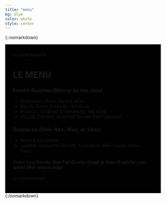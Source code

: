 ```yaml
---
title: "menu"
bg: blue
color: white
style: center
---
```


{::nomarkdown}
<div style='background-image: url("img/menu/background.jpg");'>
<div style='padding: 5%; text-align: left; display: inline-block; background: black;'>
{:/nomarkdown}

# **LE MENU**

### French Quiches (Mini or by the slice)

* Mushroom, Onion (by the slice)
* Bacon, Green Onion (by the slice)
* Broccoli, Sundried Tomatoes (by the slice)
* VEGAN Zucchini, Sundried Tomato (Mini quiches)

### Gazpacho (Side-8oz, 16oz, or 32oz)
- Beets & Cucumber
- Spanish Gazpacho: Tomato, Cucumber, Bell Pepper, Onion, Garlic 

#### Order your Family-Size Full Quiche (6 pp) or Side (6 pp) for next week! (Pre-orders only)

{::nomarkdown}
</div>
</div>
{:/nomarkdown}
